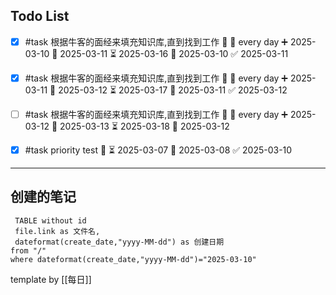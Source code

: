 

## Todo List
- [x] #task 根据牛客的面经来填充知识库,直到找到工作 🔺 🔁 every day ➕ 2025-03-10 🛫 2025-03-11 ⏳ 2025-03-16 📅 2025-03-10 ✅ 2025-03-11
- [x] #task 根据牛客的面经来填充知识库,直到找到工作 🔺 🔁 every day ➕ 2025-03-11 🛫 2025-03-12 ⏳ 2025-03-17 📅 2025-03-11 ✅ 2025-03-12
- [ ] #task 根据牛客的面经来填充知识库,直到找到工作 🔺 🔁 every day ➕ 2025-03-12 🛫 2025-03-13 ⏳ 2025-03-18 📅 2025-03-12
- [x] #task priority test 🔼 ⏳ 2025-03-07 📅 2025-03-08 ✅ 2025-03-10






---

## 创建的笔记
```dataview
 TABLE without id
 file.link as 文件名,
 dateformat(create_date,"yyyy-MM-dd") as 创建日期
from "/"
where dateformat(create_date,"yyyy-MM-dd")="2025-03-10"
```









template by [[每日]]


